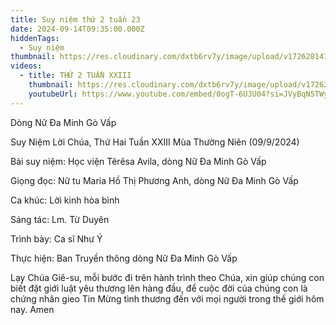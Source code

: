 ```yaml
---
title: Suy niệm thứ 2 tuần 23
date: 2024-09-14T09:35:00.000Z
hiddenTags:
  - Suy niệm
thumbnail: https://res.cloudinary.com/dxtb6rv7y/image/upload/v1726281419/thu_hai_tuan_23_bgs2gg.jpg
videos:
  - title: THỨ 2 TUẦN XXIII
    thumbnail: https://res.cloudinary.com/dxtb6rv7y/image/upload/v1726281419/thu_hai_tuan_23_bgs2gg.jpg
    youtubeUrl: https://www.youtube.com/embed/0ogT-6UJU04?si=JVyBqN5TWy8GpecH
---
```

Dòng Nữ Đa Minh Gò Vấp  

Suy Niệm Lời Chúa, Thứ Hai Tuần XXIII Mùa Thường Niên (09/9/2024)

Bài suy niệm: Học viện Têrêsa Avila, dòng Nữ Đa Minh Gò Vấp

Giọng đọc: Nữ tu Maria Hồ Thị Phương Anh, dòng Nữ Đa Minh Gò Vấp

Ca khúc: Lời kinh hòa bình

Sáng tác: Lm. Từ Duyên

Trình bày: Ca sĩ Như Ý

Thực hiện: Ban Truyền thông dòng Nữ Đa Minh Gò Vấp



Lạy Chúa Giê-su, mỗi bước đi trên hành trình theo Chúa, xin giúp chúng con biết đặt giới luật yêu thương lên hàng đầu, để cuộc đời của chúng con là chứng nhân gieo Tin Mừng tình thương đến với mọi người trong thế giới hôm nay. Amen
